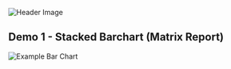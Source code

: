 ![Header Image](https://dl.dropboxusercontent.com/u/4151695/html/Analytics%20API/Analytics%20API.jpg)

## Demo 1 - Stacked Barchart (Matrix Report)
![Example Bar Chart](https://dl.dropboxusercontent.com/u/4151695/html/Analytics%20API/stacked-bar-chart.png)
